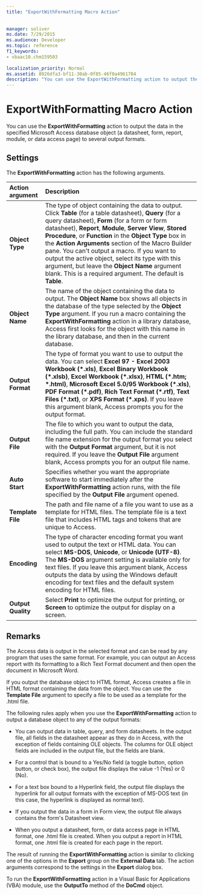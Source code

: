 ```yaml
---
title: "ExportWithFormatting Macro Action"
 
 
manager: soliver
ms.date: 7/29/2015
ms.audience: Developer
ms.topic: reference
f1_keywords:
- vbaac10.chm159503
  
localization_priority: Normal
ms.assetid: 8926dfa3-bf11-30ab-0f85-46f0a4961784
description: "You can use the ExportWithFormatting action to output the data in the specified Microsoft Access database object (a datasheet, form, report, module, or data access page) to several output formats."
---
```


# ExportWithFormatting Macro Action

You can use the **ExportWithFormatting** action to output the data in the specified Microsoft Access database object (a datasheet, form, report, module, or data access page) to several output formats. 
  
## Settings

The **ExportWithFormatting** action has the following arguments. 
  
|**Action argument**|**Description**|
|:-----|:-----|
|**Object Type** <br/> |The type of object containing the data to output. Click **Table** (for a table datasheet), **Query** (for a query datasheet), **Form** (for a form or form datasheet), **Report**, **Module**, **Server View**, **Stored Procedure**, or **Function** in the **Object Type** box in the **Action Arguments** section of the Macro Builder pane. You can't output a macro. If you want to output the active object, select its type with this argument, but leave the **Object Name** argument blank. This is a required argument. The default is **Table**.  <br/> |
|**Object Name** <br/> |The name of the object containing the data to output. The **Object Name** box shows all objects in the database of the type selected by the **Object Type** argument. If you run a macro containing the **ExportWithFormatting** action in a library database, Access first looks for the object with this name in the library database, and then in the current database.  <br/> |
|**Output Format** <br/> |The type of format you want to use to output the data. You can select **Excel 97 - Excel 2003 Workbook (\*.xls)**, **Excel Binary Workbook (\*.xlsb)**, **Excel Workbook (\*.xlsx)**, **HTML (\*.htm; \*.html)**, **Microsoft Excel 5.0/95 Workbook (\*.xls)**, **PDF Format (\*.pdf)**, **Rich Text Format (\*.rtf)**, **Text Files (\*.txt)**, or **XPS Format (\*.xps)**. If you leave this argument blank, Access prompts you for the output format.  <br/> |
|**Output File** <br/> |The file to which you want to output the data, including the full path. You can include the standard file name extension for the output format you select with the **Output Format** argument, but it is not required. If you leave the **Output File** argument blank, Access prompts you for an output file name.  <br/> |
|**Auto Start** <br/> |Specifies whether you want the appropriate software to start immediately after the **ExportWithFormatting** action runs, with the file specified by the **Output File** argument opened.  <br/> |
|**Template File** <br/> |The path and file name of a file you want to use as a template for HTML files. The template file is a text file that includes HTML tags and tokens that are unique to Access.  <br/> |
|**Encoding** <br/> |The type of character encoding format you want used to output the text or HTML data. You can select **MS-DOS**, **Unicode**, or **Unicode (UTF-8)**. The **MS-DOS** argument setting is available only for text files. If you leave this argument blank, Access outputs the data by using the Windows default encoding for text files and the default system encoding for HTML files.  <br/> |
|**Output Quality** <br/> |Select **Print** to optimize the output for printing, or **Screen** to optimize the output for display on a screen.  <br/> |
   
## Remarks

The Access data is output in the selected format and can be read by any program that uses the same format. For example, you can output an Access report with its formatting to a Rich Text Format document and then open the document in Microsoft Word.
  
If you output the database object to HTML format, Access creates a file in HTML format containing the data from the object. You can use the **Template File** argument to specify a file to be used as a template for the .html file. 
  
The following rules apply when you use the **ExportWithFormatting** action to output a database object to any of the output formats: 
  
- You can output data in table, query, and form datasheets. In the output file, all fields in the datasheet appear as they do in Access, with the exception of fields containing OLE objects. The columns for OLE object fields are included in the output file, but the fields are blank.
    
- For a control that is bound to a Yes/No field (a toggle button, option button, or check box), the output file displays the value -1 (Yes) or 0 (No).
    
- For a text box bound to a Hyperlink field, the output file displays the hyperlink for all output formats with the exception of MS-DOS text (in this case, the hyperlink is displayed as normal text).
    
- If you output the data in a form in Form view, the output file always contains the form's Datasheet view.
    
- When you output a datasheet, form, or data access page in HTML format, one .html file is created. When you output a report in HTML format, one .html file is created for each page in the report.
    
The result of running the **ExportWithFormatting** action is similar to clicking one of the options in the **Export** group on the **External Data** tab. The action arguments correspond to the settings in the **Export** dialog box. 
  
To run the **ExportWithFormatting** action in a Visual Basic for Applications (VBA) module, use the **OutputTo** method of the **DoCmd** object. 
  

